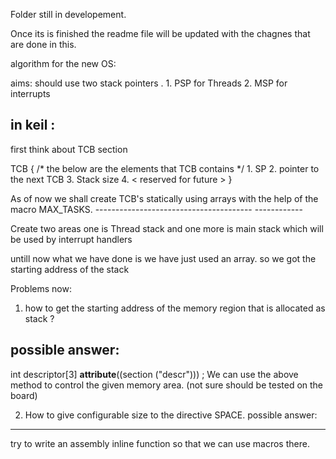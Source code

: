 Folder still in developement.

Once its is finished the readme file will be updated with the chagnes that are done in this. 

algorithm for the new OS:


aims: should use two stack pointers .
	1. PSP for Threads
	2. MSP for interrupts

in keil :
----------

first think about TCB section 


TCB { 
	/* the below are the elements that TCB contains */
	1. SP 
	2. pointer to the next TCB 
	3. Stack size
	4. < reserved for future >
}


As of now we shall create TCB's statically using arrays with the help of the macro MAX_TASKS. 
 		---------------------------------------				 ------------

Create two areas one is Thread stack and one more is main stack which will be used by 
interrupt handlers


untill now what we have done is we have just used an array. so we got the starting address of the stack

Problems now: 
 1. how to get the starting address of the memory region that is allocated as stack ?

possible answer:
----------------
int descriptor[3] __attribute__((section ("descr"))) ;
We can use the above  method to control the given memory area. 
(not sure should be tested on the board)

 2. How to give configurable size to the directive SPACE.
possible answer:
----------------
try to write an assembly inline function so that we can use macros there. 


